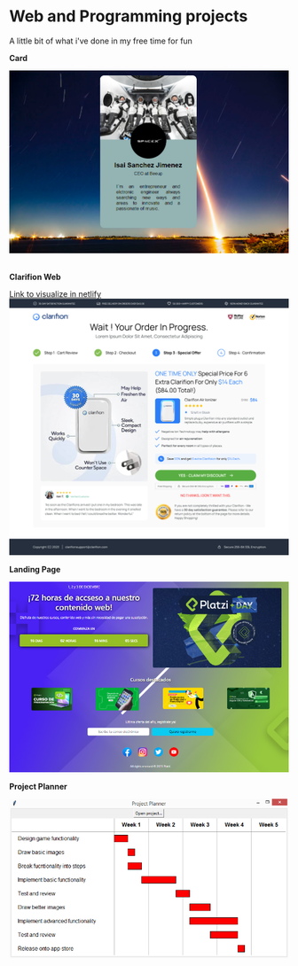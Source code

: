 <h1>Web and Programming projects</h1>
A little bit of what i've done in my free time for fun

<p><strong>Card</strong></p>
<img src="Card/Card.PNG">
<br><br>
<p><strong>Clarifion Web</strong></p>
<a href="https://656007e042fc21673ca5d43d--mellifluous-speculoos-311a65.netlify.app/">Link to visualize in netlify</a>
<img src="ClarifionWeb/Clarifion Upsell.png">
<br>
<p><strong>Landing Page</strong></p>
<img src="LandingPage/LandingPage.PNG"></img>

<p><strong>Project Planner</strong></p>
<img src="ProjectPlanner/ProjectPlanner.PNG">
